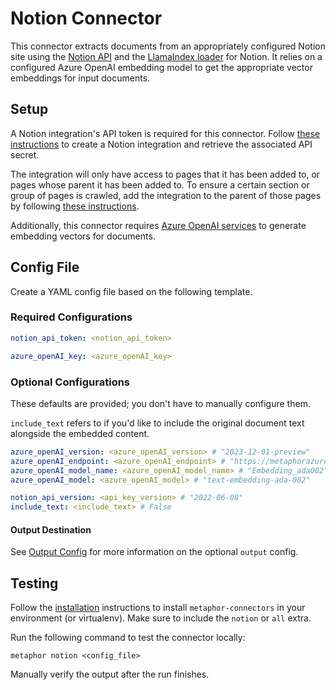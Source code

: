 # Notion Connector

This connector extracts documents from an appropriately configured Notion site using the [Notion API](https://developers.notion.com/reference/intro) and the [LlamaIndex loader](https://llamahub.ai/l/notion) for Notion. It relies on a configured Azure OpenAI embedding model to get the appropriate vector embeddings for input documents.

## Setup

A Notion integration's API token is required for this connector. Follow [these instructions](https://developers.notion.com/docs/create-a-notion-integration#create-your-integration-in-notion) to create a Notion integration and retrieve the associated API secret. 

The integration will only have access to pages that it has been added to, or pages whose parent it has been added to. To ensure a certain section or group of pages is crawled, add the integration to the parent of those pages by following [these instructions](https://developers.notion.com/docs/create-a-notion-integration#give-your-integration-page-permissions).

Additionally, this connector requires [Azure OpenAI services](https://azure.microsoft.com/en-us/products/ai-services/openai-service) to generate embedding vectors for documents.

## Config File

Create a YAML config file based on the following template.

### Required Configurations

```yaml
notion_api_token: <notion_api_token>

azure_openAI_key: <azure_openAI_key>
```

### Optional Configurations

These defaults are provided; you don't have to manually configure them.

`include_text` refers to if you'd like to include the original document text alongside the embedded content.

```yaml
azure_openAI_version: <azure_openAI_version> # "2023-12-01-preview"
azure_openAI_endpoint: <azure_openAI_endpoint> # "https://metaphorazureopenairesource.openai.azure.com/"
azure_openAI_model_name: <azure_openAI_model_name> # "Embedding_ada002"
azure_openAI_model: <azure_openAI_model> # "text-embedding-ada-002"

notion_api_version: <api_key_version> # "2022-06-08"
include_text: <include_text> # False
```

#### Output Destination

See [Output Config](../common/docs/output.md) for more information on the optional `output` config.

## Testing

Follow the [installation](../../README.md) instructions to install `metaphor-connectors` in your environment (or virtualenv). Make sure to include the `notion` or `all` extra.

Run the following command to test the connector locally:

```shell
metaphor notion <config_file>
```

Manually verify the output after the run finishes.